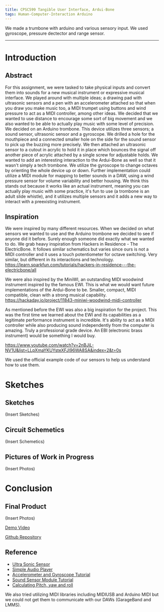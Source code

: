 ```yaml
---
title: CPSC599 Tangible User Interface, Ardui-Bone
tags: Human-Computer-Interaction Arduino
---
```

We made a trumbone with arduino and various sensory input. We used gyroscope, pressure dectector and range sensor.

<!--more-->

---

# Introduction
## Abstract
For this assignment, we were tasked to take physical inputs and convert them into sounds for a new musical instrument or expressive musical interface. We played around with multiple ideas; a drawing pad with ultrasonic sensors and a pen with an accelerometer attached so that when you draw you make music too, a MIDI trumpet using buttons and wind pressure to act as a MIDI controller, among other ideas. We decided that we wanted to use distance to encourage some sort of big movement and we also wanted to be able to actually play music with some level of precision. We decided on an Arduino trombone. This device utilizes three sensors; a sound sensor, ultrasonic sensor and a gyroscope. We drilled a hole for the mouthpiece and a connected smaller hole on the side for the sound sensor to pick up the buzzing more precisely. We then attached an ultrasonic sensor to a cutout in acrylic to hold it in place which bounces the signal off another piece of acrylic attached by a single screw for adjustable holds. We wanted to add an interesting interaction to the Ardui-Bone as well so that it wasn't simply a tech trombone. We utilize the gyroscope to change octaves by orienting the whole device up or down. Further implementation could utilize a MIDI module for mapping to better sounds in a DAW, using a wind pressure sensor for volume variability and better housing. We think this stands out because it works like an actual instrument, meaning you can actually play music with some practice, it's fun to use (a trombone is an adult slide whistle), and it utilizes multiple sensors and it adds a new way to interact with a preexisting instrument.

## Inspiration
We were inspired by many different resources. When we decided on what sensors we wanted to use and the Arduino trombone we decided to see if anyone did it before. Surely enough someone did exactly what we wanted to do. We grab heavy inspiration from Hackers in Residence - The ElectricBone. It follows similar schematics but varies since ours is not a MIDI controller and it uses a touch potentiometer for octave switching. Very similar, but different in its interactions and technology.
https://learn.sparkfun.com/tutorials/hackers-in-residence---the-electricbone/all

We were also inspired by the MiniWI, an outstanding MIDI woodwind instrument inspired by the famous EWI. This is what we would want future implementations of the Ardui-Bone to be. Smaller, compact, MIDI compatible, clean with a strong musical capability.
https://hackaday.io/project/11843-miniwi-woodwind-midi-controller

As mentioned before the EWI was also a big inspiration for the project. This was the first time we learned about the EWI and its capabilities as a legitimate performance instrument is incredible. It's ability to act as a MIDI controller while also producing sound independently from the computer is amazing. Truly a professional grade device. An EBI (electronic brass instrument) would be something I would buy.

https://www.youtube.com/watch?v=2nBJjL-NV1U&list=LLpXmaYKUYsteXFJl96WA8SA&index=2&t=0s

We used the official example code of our sensors to help us understand how to use them. 

# Sketches
## Sketches
(Insert Sketches)
## Circuit Schemetics
(Insert Schemetics)
## Pictures of Work in Progress
(Insert Photos)

# Conclusion
## Final Product
(Insert Photos)

[Demo Video](https://youtu.be/PzLpgU17D-M)

[Github Repository](https://github.com/hanum-lee/Tangible-Interface/tree/master/Assignment2_Arduibone)

## Reference
* [Ultra Sonic Sensor](https://github.com/sparkfun/HC-SR04_UltrasonicSensor)
* [Simple Audio Player](https://www.arduino.cc/en/Tutorial/SimpleAudioPlayer)
* [Accelerometer and Gyroscope Tutorial](https://create.arduino.cc/projecthub/Nicholas_N/how-to-use-the-accelerometer-gyroscope-gy-521-6dfc19)
* [Sound Sensor Module Tutorial](https://osepp.com/electronic-modules/sensor-modules/78-sound-sensor-module)
* [Calculating Pitch, yaw and roll](https://engineering.stackexchange.com/questions/3348/calculating-pitch-yaw-and-roll-from-mag-acc-and-gyro-data)
  
We also tried utilizing MIDI libraries including MIDIUSB and Arduino MIDI but we could not get them to communicate with our DAWs (GarageBand and LMMS).


